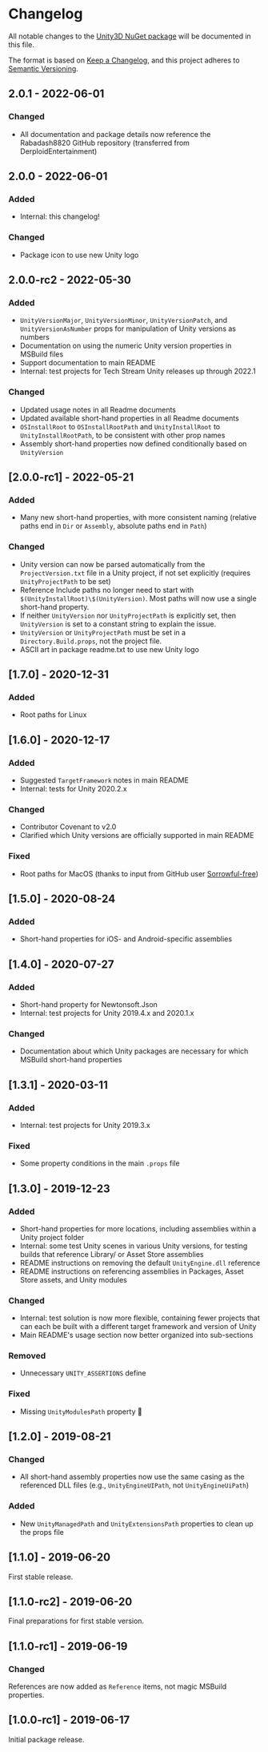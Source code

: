 # Changelog

All notable changes to the [Unity3D NuGet package](https://www.nuget.org/packages/Unity3D/) will be documented in this file.

The format is based on [Keep a Changelog](https://keepachangelog.com/en/1.0.0/),
and this project adheres to [Semantic Versioning](https://semver.org/spec/v2.0.0.html).

## 2.0.1 - 2022-06-01

### Changed

- All documentation and package details now reference the Rabadash8820 GitHub repository (transferred from DerploidEntertainment)

## 2.0.0 - 2022-06-01

### Added

- Internal: this changelog!

### Changed

- Package icon to use new Unity logo

## 2.0.0-rc2 - 2022-05-30

### Added

- `UnityVersionMajor`, `UnityVersionMinor`, `UnityVersionPatch`, and `UnityVersionAsNumber` props for manipulation of Unity versions as numbers
- Documentation on using the numeric Unity version properties in MSBuild files
- Support documentation to main README
- Internal: test projects for Tech Stream Unity releases up through 2022.1

### Changed

- Updated usage notes in all Readme documents
- Updated available short-hand properties in all Readme documents
- `OSInstallRoot` to `OSInstallRootPath` and `UnityInstallRoot` to `UnityInstallRootPath`, to be consistent with other prop names
- Assembly short-hand properties now defined conditionally based on `UnityVersion`

## [2.0.0-rc1] - 2022-05-21

### Added

- Many new short-hand properties, with more consistent naming (relative paths end in `Dir` or `Assembly`, absolute paths end in `Path`)

### Changed

- Unity version can now be parsed automatically from the `ProjectVersion.txt` file in a Unity project, if not set explicitly (requires `UnityProjectPath` to be set)
- Reference Include paths no longer need to start with `$(UnityInstallRoot)\$(UnityVersion)`\. Most paths will now use a single short-hand property.
- If neither `UnityVersion` nor `UnityProjectPath` is explicitly set, then `UnityVersion` is set to a constant string to explain the issue.
- `UnityVersion` or `UnityProjectPath` must be set in a `Directory.Build.props`, not the project file.
- ASCII art in package readme.txt to use new Unity logo

## [1.7.0] - 2020-12-31

### Added

- Root paths for Linux

## [1.6.0] - 2020-12-17

### Added

- Suggested `TargetFramework` notes in main README
- Internal: tests for Unity 2020.2.x

### Changed

- Contributor Covenant to v2.0
- Clarified which Unity versions are officially supported in main README

### Fixed

- Root paths for MacOS (thanks to input from GitHub user [Sorrowful-free](https://github.com/Sorrowful-free))

## [1.5.0] - 2020-08-24

### Added

- Short-hand properties for iOS- and Android-specific assemblies

## [1.4.0] - 2020-07-27

### Added

- Short-hand property for Newtonsoft.Json
- Internal: test projects for Unity 2019.4.x and 2020.1.x

### Changed

- Documentation about which Unity packages are necessary for which MSBuild short-hand properties

## [1.3.1] - 2020-03-11

### Added

- Internal: test projects for Unity 2019.3.x

### Fixed

- Some property conditions in the main `.props` file

## [1.3.0] - 2019-12-23

### Added

- Short-hand properties for more locations, including assemblies within a Unity project folder
- Internal: some test Unity scenes in various Unity versions, for testing builds that reference Library/ or Asset Store assemblies
- README instructions on removing the default `UnityEngine.dll` reference
- README instructions on referencing assemblies in Packages, Asset Store assets, and Unity modules

### Changed

- Internal: test solution is now more flexible, containing fewer projects that can each be built with a different target framework and version of Unity
- Main README's usage section now better organized into sub-sections

### Removed

- Unnecessary `UNITY_ASSERTIONS` define

### Fixed

- Missing `UnityModulesPath` property :facepalm:

## [1.2.0] - 2019-08-21

### Changed

- All short-hand assembly properties now use the same casing as the referenced DLL files (e.g., `UnityEngineUIPath`, not `UnityEngineUiPath`)

### Added

- New `UnityManagedPath` and `UnityExtensionsPath` properties to clean up the props file

## [1.1.0] - 2019-06-20

First stable release.

## [1.1.0-rc2] - 2019-06-20

Final preparations for first stable version.

## [1.1.0-rc1] - 2019-06-19

### Changed

References are now added as `Reference` items, not magic MSBuild properties.

## [1.0.0-rc1] - 2019-06-17

Initial package release.
